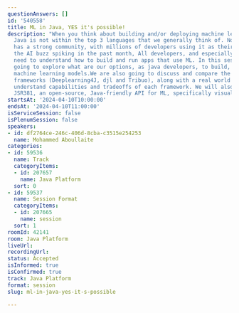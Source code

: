 ```yaml
---
questionAnswers: []
id: '540558'
title: ML in Java, YES it's possible!
description: "When you think about building and/or deploying machine learning models,
  Java is not within the top 3 languages that we generally think of. Nonetheless Java
  has a strong community, with millions of developers using it as their main language.\r\nWith
  the AI buzz spiking in the past month, All developers, and especially Java developers,
  need to understand how to build and run apps that use ML. In this session we are
  going to explore what are our options, as java developers, to build, save and run
  machine learning models.We are also going to discuss and compare the most 3 popular
  frameworks (Deeplearning4J, djl and Tribuo), along with a real world example to
  understand capabilities and tradeoffs of each framework. We will also briefly cover
  JSR381, an open-source, Java-friendly API for ML, specifically visual recognition"
startsAt: '2024-04-10T10:00:00'
endsAt: '2024-04-10T11:00:00'
isServiceSession: false
isPlenumSession: false
speakers:
- id: df2764ce-246c-406d-8cba-c3515e254253
  name: Mohammed Aboullaite
categories:
- id: 59536
  name: Track
  categoryItems:
  - id: 207657
    name: Java Platform
  sort: 0
- id: 59537
  name: Session Format
  categoryItems:
  - id: 207665
    name: session
  sort: 1
roomId: 42141
room: Java Platform
liveUrl: 
recordingUrl: 
status: Accepted
isInformed: true
isConfirmed: true
track: Java Platform
format: session
slug: ml-in-java-yes-it-s-possible

---
```

